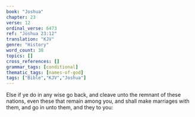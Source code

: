 ```yaml
---
book: "Joshua"
chapter: 23
verse: 12
ordinal_verse: 6473
ref: "Joshua 23:12"
translation: "KJV"
genre: "History"
word_count: 38
topics: []
cross_references: []
grammar_tags: [conditional]
thematic_tags: [names-of-god]
tags: ["Bible","KJV","Joshua"]
---
```

Else if ye do in any wise go back, and cleave unto the remnant of these nations, even these that remain among you, and shall make marriages with them, and go in unto them, and they to you:
